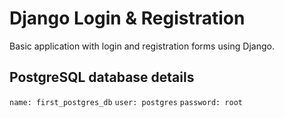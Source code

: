 # Django Login & Registration

Basic application with login and registration forms using Django.

## PostgreSQL database details
`name: first_postgres_db`
`user: postgres`
`password: root`
